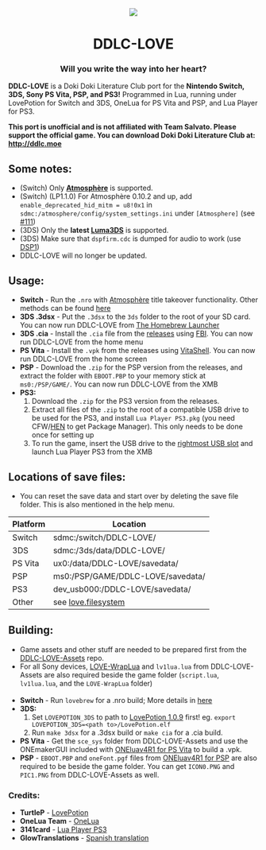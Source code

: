 <div align="center">
  <img src="https://github.com/LukeZGD/DDLC-LOVE-Assets/raw/master/icon.png"/>
  <h1>DDLC-LOVE</h1>
  <h3>Will you write the way into her heart?</h3>
</div>

**DDLC-LOVE** is a Doki Doki Literature Club port for the **Nintendo Switch, 3DS, Sony PS Vita, PSP, and PS3!** Programmed in Lua, running under LovePotion for Switch and 3DS, OneLua for PS Vita and PSP, and Lua Player for PS3.

**This port is unofficial and is not affiliated with Team Salvato. Please support the official game. You can download Doki Doki Literature Club at: http://ddlc.moe**

## Some notes:
- (Switch) Only **[Atmosphère](https://github.com/Atmosphere-NX/Atmosphere)** is supported.
- (Switch) (LP1.1.0) For Atmosphère 0.10.2 and up, add `enable_deprecated_hid_mitm = u8!0x1` in `sdmc:/atmosphere/config/system_settings.ini` under `[Atmosphere]` (see [#111](https://github.com/LukeZGD/DDLC-LOVE/issues/111))
- (3DS) Only the **latest [Luma3DS](https://github.com/AuroraWright/Luma3DS)** is supported.
- (3DS) Make sure that `dspfirm.cdc` is dumped for audio to work (use [DSP1](https://github.com/zoogie/DSP1/releases))
- DDLC-LOVE will no longer be updated.

## Usage:
- **Switch** - Run the `.nro` with [Atmosphère](https://github.com/Atmosphere-NX/Atmosphere) title takeover functionality. Other methods can be found [here](https://turtlep.github.io/LovePotion/wiki/#/packaging)
- **3DS .3dsx** - Put the `.3dsx` to the `3ds` folder to the root of your SD card. You can now run DDLC-LOVE from [The Homebrew Launcher](https://github.com/fincs/new-hbmenu)
- **3DS .cia** - Install the `.cia` file from the [releases](https://github.com/LukeZGD/DDLC-LOVE/releases) using [FBI](https://github.com/Steveice10/FBI). You can now run DDLC-LOVE from the home menu
- **PS Vita** - Install the `.vpk` from the releases using [VitaShell](https://github.com/TheOfficialFloW/VitaShell). You can now run DDLC-LOVE from the home screen
- **PSP** - Download the `.zip` for the PSP version from the releases, and extract the folder with `EBOOT.PBP` to your memory stick at `ms0:/PSP/GAME/`. You can now run DDLC-LOVE from the XMB
- **PS3:**
  1. Download the `.zip` for the PS3 version from the releases.
  2. Extract all files of the `.zip` to the root of a compatible USB drive to be used for the PS3, and install `Lua Player PS3.pkg` (you need CFW/[HEN](https://www.psx-place.com/threads/update-ps3hen-v3-0-0-view-latest-changes-to-the-ps3-exploit-for-superslims-noncfw-models.23955/) to get Package Manager). This only needs to be done once for setting up
  3. To run the game, insert the USB drive to the [rightmost USB slot](https://postimg.cc/jnryRhtb) and launch Lua Player PS3 from the XMB 

## Locations of save files:

- You can reset the save data and start over by deleting the save file folder. This is also mentioned in the help menu.

| Platform | Location                            |
|----------|-------------------------------------|
| Switch   | sdmc:/switch/DDLC-LOVE/             |
| 3DS      | sdmc:/3ds/data/DDLC-LOVE/           |
| PS Vita  | ux0:/data/DDLC-LOVE/savedata/       |
| PSP      | ms0:/PSP/GAME/DDLC-LOVE/savedata/   |
| PS3      | dev_usb000:/DDLC-LOVE/savedata/     |
| Other    | see [love.filesystem](https://love2d.org/wiki/love.filesystem)|


## Building:
- Game assets and other stuff are needed to be prepared first from the [DDLC-LOVE-Assets](https://github.com/LukeZGD/DDLC-LOVE-Assets) repo.
- For all Sony devices, [LOVE-WrapLua](https://github.com/LukeZGD/LOVE-WrapLua) and `lv1lua.lua` from DDLC-LOVE-Assets are also required beside the game folder (`script.lua`, `lv1lua.lua`, and the `LOVE-WrapLua` folder)
<br><br>
- **Switch** - Run `lovebrew` for a .nro build; More details in [here](https://turtlep.github.io/LovePotion/wiki/#/packaging)
- **3DS:**
  1. Set `LOVEPOTION_3DS` to path to [LovePotion 1.0.9](https://github.com/TurtleP/LovePotion/releases/tag/1.0.9) first! eg. `export LOVEPOTION_3DS=<path to>/LovePotion.elf`
  2. Run `make 3dsx` for a .3dsx build or `make cia` for a .cia build.
- **PS Vita** - Get the `sce_sys` folder from DDLC-LOVE-Assets and use the ONEmakerGUI included with [ONEluav4R1 for PS Vita](http://onelua.x10.mx/vita/ONEluaVita4R1.rar) to build a .vpk. 
- **PSP** - `EBOOT.PBP` and `oneFont.pgf` files from [ONEluav4R1 for PSP](http://onelua.x10.mx/psp/ONEluav4R1.rar) are also required to be beside the game folder. You can get `ICON0.PNG` and `PIC1.PNG` from DDLC-LOVE-Assets as well.

### Credits:
- **TurtleP** - [LovePotion](https://github.com/TurtleP/LovePotion)
- **OneLua Team** - [OneLua](http://onelua.x10.mx/)
- **3141card** - [Lua Player PS3](https://store.brewology.com/ahomebrew.php?brewid=212)
- **GlowTranslations** - [Spanish translation](https://tinyurl.com/ddlcglow)
